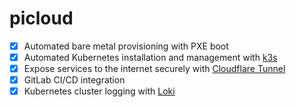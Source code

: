 # picloud
- [x] Automated bare metal provisioning with PXE boot
- [x] Automated Kubernetes installation and management with [k3s](https://k3s.io/)
- [x] Expose services to the internet securely with [Cloudflare Tunnel](https://www.cloudflare.com/products/tunnel/)
- [x] GitLab CI/CD integration
- [x] Kubernetes cluster logging with [Loki](https://grafana.com/oss/loki/)
